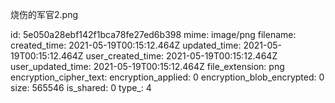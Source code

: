 烧伤的军官2.png

id: 5e050a28ebf142f1bca78fe27ed6b398
mime: image/png
filename: 
created_time: 2021-05-19T00:15:12.464Z
updated_time: 2021-05-19T00:15:12.464Z
user_created_time: 2021-05-19T00:15:12.464Z
user_updated_time: 2021-05-19T00:15:12.464Z
file_extension: png
encryption_cipher_text: 
encryption_applied: 0
encryption_blob_encrypted: 0
size: 565546
is_shared: 0
type_: 4